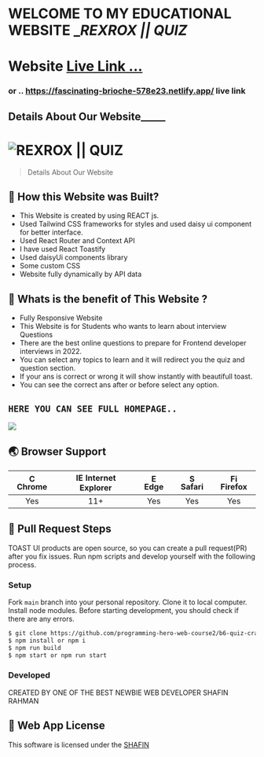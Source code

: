 # WELCOME TO MY EDUCATIONAL WEBSITE  __REXROX || QUIZ_

# Website [Live Link ...](https://fascinating-brioche-578e23.netlify.app/)
 ### or .. https://fascinating-brioche-578e23.netlify.app/ live link

## Details About Our Website_____

# ![REXROX || QUIZ](https://i.ibb.co/1sFWjsS/image.png)

> Details About Our Website

## 🚩 How this Website was Built?
- This Website is created by using REACT js.
- Used Tailwind CSS frameworks for styles and used daisy ui component for better interface.
- Used React Router and Context API
- I have used React Toastify 
- Used daisyUi components library
- Some custom CSS
- Website fully dynamically by API data  







## 🚩 Whats is the benefit of  This  Website ?

- Fully Responsive Website
- This Website is for  Students who wants to learn about interview Questions 
- There are the best online questions to prepare for Frontend developer interviews in 2022. 
- You can select any topics to learn and it will redirect you the quiz and question section.
- If your ans is correct or  wrong it will show instantly with beautifull toast.
- You can see the correct ans after or  before select any option.


## `HERE YOU CAN SEE FULL HOMEPAGE..` 

<img src="https://i.ibb.co/tJW9DmL/screencapture-localhost-3000-2022-10-11-13-30-35.png" border="0"></a>




## 🌏 Browser Support

| <img src="https://user-images.githubusercontent.com/1215767/34348387-a2e64588-ea4d-11e7-8267-a43365103afe.png" alt="Chrome" width="16px" height="16px" /> Chrome | <img src="https://user-images.githubusercontent.com/1215767/34348590-250b3ca2-ea4f-11e7-9efb-da953359321f.png" alt="IE" width="16px" height="16px" /> Internet Explorer | <img src="https://user-images.githubusercontent.com/1215767/34348380-93e77ae8-ea4d-11e7-8696-9a989ddbbbf5.png" alt="Edge" width="16px" height="16px" /> Edge | <img src="https://user-images.githubusercontent.com/1215767/34348394-a981f892-ea4d-11e7-9156-d128d58386b9.png" alt="Safari" width="16px" height="16px" /> Safari | <img src="https://user-images.githubusercontent.com/1215767/34348383-9e7ed492-ea4d-11e7-910c-03b39d52f496.png" alt="Firefox" width="16px" height="16px" /> Firefox |
| :---------: | :---------: | :---------: | :---------: | :---------: |
| Yes | 11+ | Yes | Yes | Yes |


## 🔧 Pull Request Steps

TOAST UI products are open source, so you can create a pull request(PR) after you fix issues. Run npm scripts and develop yourself with the following process.

### Setup

Fork `main` branch into your personal repository. Clone it to local computer. Install node modules. Before starting development, you should check if there are any errors.

```sh
$ git clone https://github.com/programming-hero-web-course2/b6-quiz-crackerz-shourovr82.git
$ npm install or npm i
$ npm run build 
$ npm start or npm run start
```



### Developed

CREATED BY ONE OF THE BEST NEWBIE WEB DEVELOPER SHAFIN RAHMAN
 

 

## 📜 Web App License

This software is licensed under the [SHAFIN](https://github.com/shourovr82)
